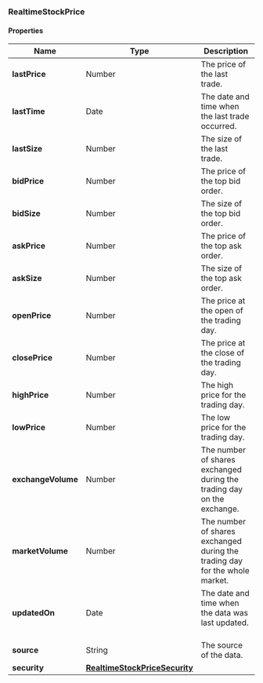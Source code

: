 
[//]: # (CLASS:RealtimeStockPrice)

[//]: # (KIND:object)

### RealtimeStockPrice

#### Properties

[//]: # (START_DEFINITION)

Name | Type | Description
------------ | ------------- | -------------
**lastPrice** | Number | The price of the last trade. &nbsp;
**lastTime** | Date | The date and time when the last trade occurred. &nbsp;
**lastSize** | Number | The size of the last trade. &nbsp;
**bidPrice** | Number | The price of the top bid order. &nbsp;
**bidSize** | Number | The size of the top bid order. &nbsp;
**askPrice** | Number | The price of the top ask order. &nbsp;
**askSize** | Number | The size of the top ask order. &nbsp;
**openPrice** | Number | The price at the open of the trading day. &nbsp;
**closePrice** | Number | The price at the close of the trading day. &nbsp;
**highPrice** | Number | The high price for the trading day. &nbsp;
**lowPrice** | Number | The low price for the trading day. &nbsp;
**exchangeVolume** | Number | The number of shares exchanged during the trading day on the exchange. &nbsp;
**marketVolume** | Number | The number of shares exchanged during the trading day for the whole market. &nbsp;
**updatedOn** | Date | The date and time when the data was last updated. &nbsp;
**source** | String | The source of the data. &nbsp;
**security** | [**RealtimeStockPriceSecurity**](RealtimeStockPriceSecurity.md) |  &nbsp;

[//]: # (END_DEFINITION)


[//]: # (CONTAINED_CLASS:RealtimeStockPriceSecurity)





